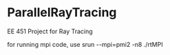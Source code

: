 # ParallelRayTracing
EE 451 Project for Ray Tracing

for running mpi code, use srun --mpi=pmi2 -n8 ./rtMPI
